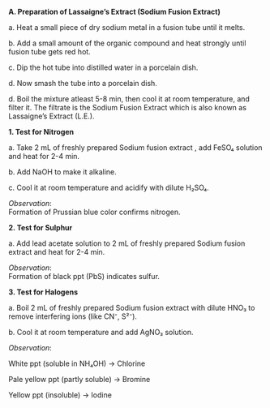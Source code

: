 **A. Preparation of Lassaigne’s Extract (Sodium Fusion Extract)**
     

a. Heat a small piece of dry sodium metal in a fusion tube until it melts.


b. Add a small amount of the organic compound and heat strongly until  fusion tube gets red hot.


c. Dip the hot tube into distilled water in a porcelain dish.


d. Now smash the tube into a  porcelain dish.


d. Boil the mixture atleast 5-8 min, then cool it at room temperature, and filter it. The filtrate is the Sodium Fusion Extract which is also known as Lassaigne’s Extract (L.E.).



 **1. Test for Nitrogen**

a. Take 2 mL of freshly prepared Sodium fusion extract , add FeSO₄ solution and heat for 2-4 min.

b. Add NaOH to make it alkaline.

c. Cool it at room temperature and acidify with dilute H₂SO₄.


*Observation*:</br> 
Formation of Prussian blue color confirms nitrogen.



**2. Test for Sulphur**
    
a. Add lead acetate solution to 2 mL of freshly prepared Sodium fusion extract and heat for 2-4 min.


*Observation*:</br>
Formation of black ppt (PbS) indicates sulfur.



**3. Test for Halogens**

a. Boil 2 mL of freshly prepared Sodium fusion extract with dilute HNO₃ to remove interfering ions (like CN⁻, S²⁻).


b. Cool it at room temperature and add AgNO₃ solution.



*Observation*:

White ppt (soluble in NH₄OH) → Chlorine

Pale yellow ppt (partly soluble) → Bromine

Yellow ppt (insoluble) → Iodine




